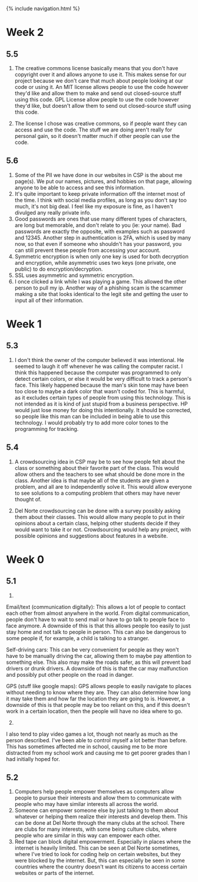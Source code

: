 {% include navigation.html %}

# Week 2
## 5.5
1. The creative commons license basically means that you don't have copyright over it and allows anyone to use it. This makes sense for our project because we don't care that much about people looking at our code or using it. An MIT license allows people to use the code however they'd like and allow them to make and send out closed-source stuff using this code. GPL License allow people to use the code however they'd like, but doesn't allow them to send out closed-source stuff using this code.

2. The license I chose was creative commons, so if people want they can access and use the code. The stuff we are doing aren't really for personal gain, so it doesn't matter much if other people can use the code.

## 5.6
1. Some of the PII we have done in our websites in CSP is the about me page(s). We put our names, pictures, and hobbies on that page, allowing anyone to be able to access and see this information.
2. It's quite important to keep private information off the internet most of the time. I think with social media profiles, as long as you don't say too much, it's not big deal. I feel like my exposure is fine, as I haven't divulged any really private info.
3. Good passwords are ones that use many different types of characters, are long but memorable, and don't relate to you (ie: your name). Bad passwords are exactly the opposite, with examples such as password and 12345. Another step in authentication is 2FA, which is used by many now, so that even if someone who shouldn't has your password, you can still prevent these people from accessing your account.
4. Symmetric encryption is when only one key is used for both decryption and encryption, while asymmetric uses two keys (one private, one public) to do encryption/decryption.
5. SSL uses asymmetric and symmetric encryption.
6. I once clicked a link while I was playing a game. This allowed the other person to pull my ip. Another way of a phishing scam is the scammer making a site that looks identical to the legit site and getting the user to input all of their information. 

# Week 1

## 5.3
1. I don't think the owner of the computer believed it was intentional. He seemed to laugh it off whenever he was calling the computer racist. I think this happened because the computer was programmed to only detect certain colors, or else it would be very difficult to track a person's face. This likely happened because the man's skin tone may have been too close to maybe a dark color that wasn't coded for. This is harmful, as it excludes certain types of people from using this technology. This is not intended as it is kind of just stupid from a business perspective. HP would just lose money for doing this intentionally. It should be corrected, so people like this man can be included in being able to use this technology. I would probably try to add more color tones to the programming for tracking.

## 5.4
1. A crowdsourcing idea in CSP may be to see how people felt about the class or something about their favorite part of the class. This would allow others and the teachers to see what should be done more in the class. Another idea is that maybe all of the students are given a problem, and all are to independently solve it. This would allow everyone to see solutions to a computing problem that others may have never thought of.

2. Del Norte crowdsourcing can be done with a survey possibly asking them about their classes. This would allow many people to put in their opinions about a certain class, helping other students decide if they would want to take it or not. Crowdsourcing would help any project, with possible opinions and suggestions about features in a website.

# Week 0

## 5.1
1. 
Email/text (communication digitally): This allows a lot of people to contact each other from almost anywhere in the world. From digital communication, people don't have to wait to send mail or have to go talk to people face to face anymore. A downside of this is that this allows people too easily to just stay home and not talk to people in person. This can also be dangerous to some people if, for example, a child is talking to a stranger.

Self-driving cars: This can be very convenient for people as they won't have to be manually driving the car, allowing them to maybe pay attention to something else. This also may make the roads safer, as this will prevent bad drivers or drunk drivers. A downside of this is that the car may malfunction and possibly put other people on the road in danger.  

GPS (stuff like google maps): GPS allows people to easily navigate to places without needing to know where they are. They can also determine how long it may take them and how far the location they are going to is. However, a downside of this is that people may be too reliant on this, and if this doesn't work in a certain location, then the people will have no idea where to go.

2.
I also tend to play video games a lot, though not nearly as much as the person described. I've been able to control myself a lot better than before. This has sometimes affected me in school, causing me to be more distracted from my school work and causing me to get poorer grades than I had initially hoped for.

## 5.2
1. Computers help people empower themselves as computers allow people to pursue their interests and allow them to communicate with people who may have similar interests all across the world.
2. Someone can empower someone else by just talking to them about whatever or helping them realize their interests and develop them. This can be done at Del Norte through the many clubs at the school. There are clubs for many interests, with some being culture clubs, where people who are similar in this way can empower each other.
3. Red tape can block digital empowerment. Especially in places where the internet is heavily limited. This can be seen at Del Norte sometimes, where I've tried to look for coding help on certain websites, but they were blocked by the internet. But, this can especially be seen in some countries where the country doesn't want its citizens to access certain websites or parts of the internet.

